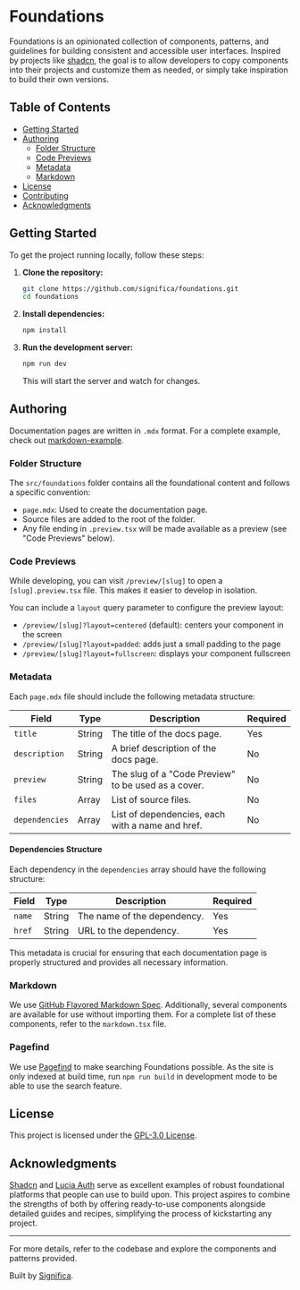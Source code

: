 # Foundations

Foundations is an opinionated collection of components, patterns, and guidelines for building consistent and accessible user interfaces. Inspired by projects like [shadcn](https://ui.shadcn.com/), the goal is to allow developers to copy components into their projects and customize them as needed, or simply take inspiration to build their own versions.

## Table of Contents

- [Getting Started](#getting-started)
- [Authoring](#authoring)
  - [Folder Structure](#folder-structure)
  - [Code Previews](#code-previews)
  - [Metadata](#metadata)
  - [Markdown](#markdown)
- [License](#license)
- [Contributing](#contributing)
- [Acknowledgments](#acknowledgments)

## Getting Started

To get the project running locally, follow these steps:

1. **Clone the repository:**

   ```bash
   git clone https://github.com/significa/foundations.git
   cd foundations
   ```

2. **Install dependencies:**

   ```bash
   npm install
   ```

3. **Run the development server:**

   ```bash
   npm run dev
   ```

   This will start the server and watch for changes.

## Authoring

Documentation pages are written in `.mdx` format. For a complete example, check out [markdown-example](./markdown-example.mdx).

### Folder Structure

The `src/foundations` folder contains all the foundational content and follows a specific convention:

- `page.mdx`: Used to create the documentation page.
- Source files are added to the root of the folder.
- Any file ending in `.preview.tsx` will be made available as a preview (see "Code Previews" below).

### Code Previews

While developing, you can visit `/preview/[slug]` to open a `[slug].preview.tsx` file. This makes it easier to develop in isolation.

You can include a `layout` query parameter to configure the preview layout:

- `/preview/[slug]?layout=centered` (default): centers your component in the screen
- `/preview/[slug]?layout=padded`: adds just a small padding to the page
- `/preview/[slug]?layout=fullscreen`: displays your component fullscreen

### Metadata

Each `page.mdx` file should include the following metadata structure:

| Field          | Type   | Description                                         | Required |
| -------------- | ------ | --------------------------------------------------- | -------- |
| `title`        | String | The title of the docs page.                         | Yes      |
| `description`  | String | A brief description of the docs page.               | No       |
| `preview`      | String | The slug of a "Code Preview" to be used as a cover. | No       |
| `files`        | Array  | List of source files.                               | No       |
| `dependencies` | Array  | List of dependencies, each with a name and href.    | No       |

#### Dependencies Structure

Each dependency in the `dependencies` array should have the following structure:

| Field  | Type   | Description                 | Required |
| ------ | ------ | --------------------------- | -------- |
| `name` | String | The name of the dependency. | Yes      |
| `href` | String | URL to the dependency.      | Yes      |

This metadata is crucial for ensuring that each documentation page is properly structured and provides all necessary information.

### Markdown

We use [GitHub Flavored Markdown Spec](https://github.github.com/gfm/). Additionally, several components are available for use without importing them. For a complete list of these components, refer to the `markdown.tsx` file.

### Pagefind

We use [Pagefind](https://pagefind.app/) to make searching Foundations possible. As the site is only indexed at build time, run `npm run build` in development mode to be able to use the search feature.

## License

This project is licensed under the [GPL-3.0 License](https://www.gnu.org/licenses/gpl-3.0.en.html).

## Acknowledgments

[Shadcn](https://ui.shadcn.com/) and [Lucia Auth](https://lucia-auth.com/) serve as excellent examples of robust foundational platforms that people can use to build upon. This project aspires to combine the strengths of both by offering ready-to-use components alongside detailed guides and recipes, simplifying the process of kickstarting any project.

---

For more details, refer to the codebase and explore the components and patterns provided.

Built by [Significa](https://significa.co).
